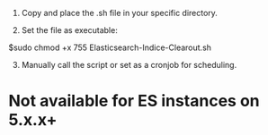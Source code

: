 1. Copy and place the .sh file in your specific directory.

2. Set the file as executable:

$sudo chmod +x 755 Elasticsearch-Indice-Clearout.sh

3. Manually call the script or set as a cronjob for scheduling.

# Not available for ES instances on 5.x.x+
